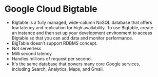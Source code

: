 # Google Cloud Bigtable

* Bigtable is a fully managed, wide-column NoSQL database that offers low latency and replication for high availability. To use Bigtable, create an instance and then set up your development environment to access Bigtable so that you can add data and monitor performance.
* BigTable doesn’t support RDBMS concept.
* Not serverless
* Milli second latency 
* Handles millions of request per second.
* It's the same database that powers many core Google services, including Search, Analytics, Maps, and Gmail.
